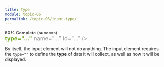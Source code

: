 ```yaml
---
title: Type
module: topic-06
permalink: /topic-06/input-type/
---
```


<div class="divider-heading"></div>


<div class="panel panel-success">
  <div class="progress" style="margin-bottom: 0; border-bottom-left-radius: 0; border-bottom-right-radius: 0;">
    <div class="progress-bar progress-bar-success progress-bar-striped" role="progressbar" aria-valuenow="50" aria-valuemin="0" aria-valuemax="100" style="width: 50%">
      <span class="sr-only">50% Complete (success)</span>
    </div>
  </div>
  <div class="panel-body">
    <p style="font-size: large; margin: 0;"><span style="color: #999"><input</span> <span style="color: #79AF33; font-weight: bold;">type="..."</span> <span style="color: #999">name="..." id="..." /></span></p>
  </div>
</div>


By itself, the input element will not do anything. The input element requires the `type=""` to define the **type** of data it will collect, as well as how it will be displayed.
